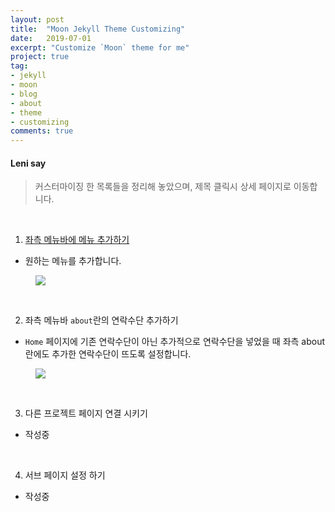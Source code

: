 ```yaml
---
layout: post
title:  "Moon Jekyll Theme Customizing"
date:   2019-07-01
excerpt: "Customize `Moon` theme for me"
project: true
tag:
- jekyll
- moon
- blog
- about
- theme
- customizing
comments: true
---
```


#### Leni say
> 커스터마이징 한 목록들을 정리해 놓았으며, 제목 클릭시 상세 페이지로 이동합니다.

<br>

1. [좌측 메뉴바에 메뉴 추가하기](/add-left-menu/)
  - 원하는 메뉴를 추가합니다.

<figure>
    <a href="https://github.com/byLeni/byLeni.github.io/blob/master/_posts/2019-07-01-customizing/leftMenu.png?raw=true"><img src="https://github.com/byLeni/byLeni.github.io/blob/master/_posts/2019-07-01-customizing/leftMenu.png?raw=true"></a>
</figure>

<br>

2. 좌측 메뉴바 `about`란의 연락수단 추가하기
  - `Home` 페이지에 기존 연락수단이 아닌 추가적으로 연락수단을 넣었을 때 좌측 about 란에도 추가한 연락수단이 뜨도록 설정합니다.

<figure>
    <a href="https://github.com/byLeni/byLeni.github.io/blob/master/_posts/2019-07-01-customizing/addCount.png?raw=true"><img src="https://github.com/byLeni/byLeni.github.io/blob/master/_posts/2019-07-01-customizing/addCount.png?raw=true"></a>
</figure>

<br>

3. 다른 프로젝트 페이지 연결 시키기
  - 작성중

<br>

4. 서브 페이지 설정 하기
  - 작성중
